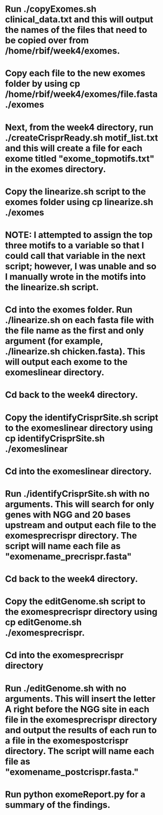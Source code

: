 # Run ./copyExomes.sh clinical_data.txt and this will output the names of the files that need to be copied over from /home/rbif/week4/exomes.

# Copy each file to the new exomes folder by using cp /home/rbif/week4/exomes/file.fasta ./exomes

# Next, from the week4 directory, run ./createCrisprReady.sh motif_list.txt and this will create a file for each exome titled "exome_topmotifs.txt" in the exomes directory.

# Copy the linearize.sh script to the exomes folder using cp linearize.sh ./exomes

# NOTE: I attempted to assign the top three motifs to a variable so that I could call that variable in the next script; however, I was unable and so I manually wrote in the motifs into the linearize.sh script.

# Cd into the exomes folder. Run ./linearize.sh on each fasta file with the file name as the first and only argument (for example, ./linearize.sh chicken.fasta). This will output each exome to the exomeslinear directory.

# Cd back to the week4 directory.

# Copy the identifyCrisprSite.sh script to the exomeslinear directory using cp identifyCrisprSite.sh ./exomeslinear

# Cd into the exomeslinear directory.

# Run ./identifyCrisprSite.sh with no arguments. This will search for only genes with NGG and 20 bases upstream and output each file to the exomesprecrispr directory. The script will name each file as "exomename_precrispr.fasta"

# Cd back to the week4 directory.

# Copy the editGenome.sh script to the exomesprecrispr directory using cp editGenome.sh ./exomesprecrispr.

# Cd into the exomesprecrispr directory

# Run ./editGenome.sh with no arguments. This will insert the letter A right before the NGG site in each file in the exomesprecrispr directory and output the results of each run to a file in the exomespostcrispr directory. The script will name each file as "exomename_postcrispr.fasta." 

# Run python exomeReport.py for a summary of the findings.
